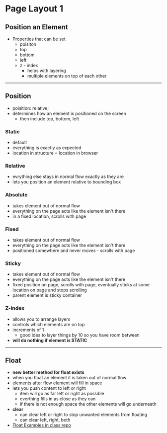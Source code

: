 # Page Layout 1
## Position an Element
- Properties that can be set
    - poisiton
    - top
    - bottom
    - left
    - z - index
        - helps with layering
        - multiple elements on top of each other
---
## Position
- poisition: relative;
- determines how an element is positioned on the screen
    - then include top, bottom, left
### Static
- default
- everything is exactly as expected
- location in structure = location in browser
### Relative
- evrything else stays in normal flow exactly as they are
- lets you position an element relative to bounding box
### Absolute
- takes element out of normal flow
- everything on the page acts like the element isn't there
- in a fixed location, scrolls with page
### Fixed
- takes element out of normal flow
- everything on the page acts like the element isn't there
- positioned somewhere and never moves - scrolls with page 
### Sticky
- takes element out of normal flow
- everything on the page acts like the element isn't there
- fixed position on page, scrolls with page, eventually sticks at some location on page and stops scrolling
- parent element is sticky container
### Z-index
- allows you to arrange layers
- controls which elements are on top
- increments of 1
    - good idea to layer things by 10 so you have room between
- <b> will do nothing if element is STATIC </b>
---
## Float
- <b> new better method for float exists </b>
- when you float an element it is taken out of normal flow
- elements after flow element will fill in space
- lets you push content to left or right
    - item will go as far left or right as possible
    - everthing fills in as close as they can
    - if there is not enough space the other elements will go underneath
- <b>clear </b>
    - can clear left or right to stop unwanted elements from floating
    - can clear left, right, both
- <a href= "https://github.com/philsinatra/IDM221/tree/master/examples/07-layout/01"> Float Examples in class repo </a>